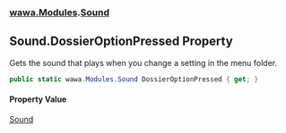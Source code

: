 ### [wawa.Modules](wawa.Modules.md 'wawa.Modules').[Sound](Sound.md 'wawa.Modules.Sound')

## Sound.DossierOptionPressed Property

Gets the sound that plays when you change a setting in the menu folder.

```csharp
public static wawa.Modules.Sound DossierOptionPressed { get; }
```

#### Property Value
[Sound](Sound.md 'wawa.Modules.Sound')
